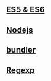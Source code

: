 ## [ES5 & ES6](https://hoseong511.github.io/frontEnd/essential/es5_es6)
## [Nodejs](https://hoseong511.github.io/frontEnd/essential/Nodejs)
## [bundler](https://hoseong511.github.io/frontEnd/essential/bundler)
## [Regexp](https://hoseong511.github.io/frontEnd/essential/regexp)